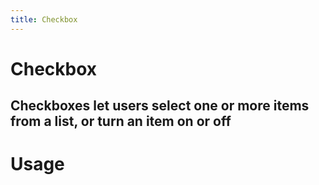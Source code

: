 ```yaml
---
title: Checkbox
---
```


# Checkbox

## Checkboxes let users select one or more items from a list, or turn an item on or off

# Usage

<usage name="checkbox"></usage>
